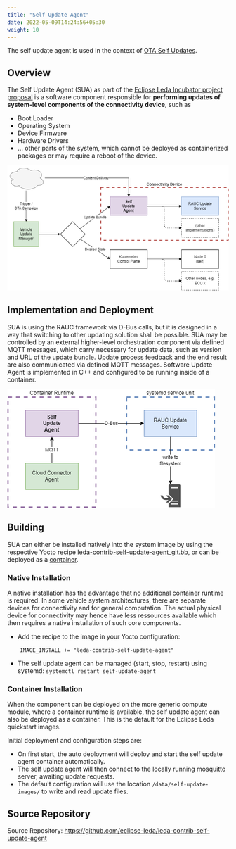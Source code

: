 ```yaml
---
title: "Self Update Agent"
date: 2022-05-09T14:24:56+05:30
weight: 10
---
```


The self update agent is used in the context of [OTA Self Updates](/leda/docs/device-provisioning/self-update/).

## Overview

The Self Update Agent (SUA) as part of the [Eclipse Leda Incubator project proposal](https://projects.eclipse.org/projects/automotive.leda.ledaincubator/reviews/creation-review) is a software component responsible for **performing updates of system-level components of the connectivity device**, such as

- Boot Loader
- Operating System
- Device Firmware
- Hardware Drivers
- ... other parts of the system, which cannot be deployed as containerized packages or may require a reboot of the device.

![Self Update Agent Scope](./self-update-agent-arch.png)

## Implementation and Deployment

SUA is using the RAUC framework via D-Bus calls, but it is designed in a way that switching to other updating solution shall be possible. SUA may be controlled by an external higher-level orchestration component via defined MQTT messages, which carry necessary for update data, such as version and URL of the update bundle. Update process feedback and the end result are also communicated via defined MQTT messages. Software Update Agent is implemented in C++ and configured to be running inside of a container.

![Self Update Agent Runtime Deployment Diagram](./self-update-agent-deploy.png)

## Building

SUA can either be installed natively into the system image by using the respective Yocto recipe [leda-contrib-self-update-agent_git.bb](https://github.com/eclipse-leda/meta-leda/blob/main/meta-leda-components/recipes-sdv/eclipse-leda/leda-contrib-self-update-agent_git.bb), or can be deployed as a [container](https://github.com/eclipse-leda/leda-contrib-self-update-agent/pkgs/container/leda-contrib-self-update-agent%2Fself-update-agent).

### Native Installation

A native installation has the advantage that no additional container runtime is required. In some vehicle system architectures, there are separate devices for connectivity and for general computation. The actual physical device for connectivity may hence have less ressources available which then requires a native installation of such core components.

- Add the recipe to the image in your Yocto configuration:

```
    IMAGE_INSTALL += "leda-contrib-self-update-agent"
```

- The self update agent can be managed (start, stop, restart) using systemd: `systemctl restart self-update-agent`

### Container Installation

When the component can be deployed on the more generic compute module, where a container runtime is available, the self update agent can also be deployed as a container. This is the default for the Eclipse Leda quickstart images.

Initial deployment and configuration steps are:

- On first start, the auto deployment will deploy and start the self update agent container automatically.
- The self update agent will then connect to the locally running mosquitto server, awaiting update requests.
- The default configuration will use the location `/data/self-update-images/` to write and read update files.

## Source Repository

Source Repository: <https://github.com/eclipse-leda/leda-contrib-self-update-agent>
